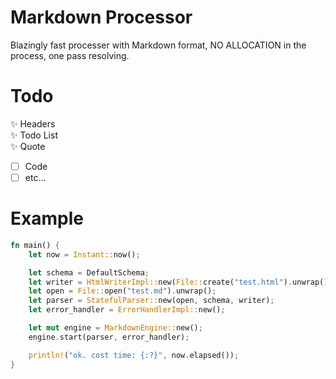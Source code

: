 # Markdown Processor
Blazingly fast processer with Markdown format, NO ALLOCATION in the process, one pass resolving.

# Todo
✨ Headers<br>
✨ Todo List<br>
✨ Quote
- [ ] Code
- [ ] etc...

# Example

```rust
fn main() {
    let now = Instant::now();

    let schema = DefaultSchema;
    let writer = HtmlWriterImpl::new(File::create("test.html").unwrap());
    let open = File::open("test.md").unwrap();
    let parser = StatefulParser::new(open, schema, writer);
    let error_handler = ErrorHandlerImpl::new();

    let mut engine = MarkdownEngine::new();
    engine.start(parser, error_handler);

    println!("ok. cost time: {:?}", now.elapsed());
}
```


